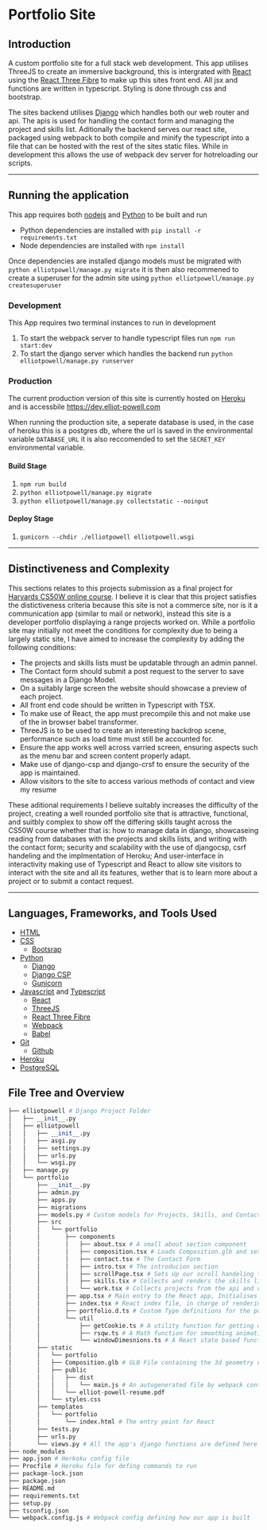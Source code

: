 # Portfolio Site

## Introduction

A custom portfolio site for a full stack web development. This app utilises ThreeJS to create an immersive background, this is intergrated with [React](https://reactjs.org/) using the [React Three Fibre](https://github.com/pmndrs/react-three-fiber) to make up this sites front end. All jsx and functions are written in typescript. Styling is done through css and bootstrap.

The sites backend utilises [Django](https://www.djangoproject.com/) which handles both our web router and api. The apis is used for handling the contact form and managing the project and skills list. Aditionally the backend serves our react site, packaged using webpack to both compile and minify the typescript into a file that can be hosted with the rest of the sites static files. While in development this allows the use of webpack dev server for hotreloading our scripts.

---

## Running the application

This app requires both [nodejs](https://nodejs.org/) and [Python](https://www.python.org) to be built and run

- Python dependencies are installed with `pip install -r requirements.txt`
- Node dependencies are installed with `npm install`

Once dependencies are installed django models must be migrated with `python elliotpowell/manage.py migrate` it is then also recommened to create a superuser for the admin site using `python elliotpowell/manage.py createsuperuser`

### Development

This App requires two terminal instances to run in development

1. To start the webpack server to handle typescript files run `npm run start:dev`
2. To start the django server which handles the backend run `python elliotpowell/manage.py runserver`

### Production

The current production version of this site is currently hosted on [Heroku](https://www.heroku.com) and is accessbile <https://dev.elliot-powell.com>

When running the production site, a seperate database is used, in the case of heroku this is a postgres db, where the url is saved in the environmental variable `DATABASE_URL` it is also reccomended to set the `SECRET_KEY` environmental variable.

#### Build Stage

1. `npm run build`
2. `python elliotpowell/manage.py migrate`
3. `python elliotpowell/manage.py collectstatic --noinput`

#### Deploy Stage

1. `gunicorn --chdir ./elliotpowell elliotpowell.wsgi`

---

## Distinctiveness and Complexity

This sections relates to this projects submission as a final project for [Harvards CS50W online course](https://cs50.harvard.edu/web/2020/). I believe it is clear that this project satisfies the distictiveness criteria because this site is not a commerce site, nor is it a communication app (similar to mail or network), instead this site is a developer portfolio displaying a range projects worked on. While a portfolio site may initially not meet the conditions for complexity due to being a largely static site, I have aimed to increase the complexity by adding the following conditions:

- The projects and skills lists must be updatable through an admin pannel.
- The Contact form should submit a post request to the server to save messages in a Django Model.
- On a suitably large screen the website should showcase a preview of each project.
- All front end code should be written in Typescript with TSX.
- To make use of React, the app must precompile this and not make use of the in browser babel transformer.
- ThreeJS is to be used to create an interesting backdrop scene, performance such as load time must still be accounted for.
- Ensure the app works well across varried screen, ensuring aspects such as the menu bar and screen content properly adapt.
- Make use of django-csp and django-crsf to ensure the security of the app is maintained.
- Allow visitors to the site to access various methods of contact and view my resume

These aditional requirements I believe suitably increases the difficulty of the project, creating a well rounded portfolio site that is attractive, functional, and suitbly complex to show off the differing skills taught across the CS50W course whether that is: how to manage data in django, showcaseing reading from databases with the projects and skills lists, and writing with the contact form; security and scalability with the use of djangocsp, csrf handeling and the implmentation of Heroku; And user-interface in interactivity making use of Typescript and React to allow site visitors to interact with the site and all its features, wether that is to learn more about a project or to submit a contact request.

---

## Languages, Frameworks, and Tools Used

- [HTML](https://developer.mozilla.org/en-US/docs/Web/HTML)
- [CSS](https://developer.mozilla.org/en-US/docs/Web/CSS)
  - [Bootsrap](https://getbootstrap.com/)
- [Python](https://www.python.org/)
  - [Django](https://www.djangoproject.com/)
  - [Django CSP](https://django-csp.readthedocs.io/en/latest/)
  - [Gunicorn](https://gunicorn.org/)
- [Javascript](https://developer.mozilla.org/en-US/docs/Web/JavaScript) and [Typescript](https://www.typescriptlang.org/)
  - [React](https://reactjs.org/)
  - [ThreeJS](https://threejs.org/)
  - [React Three Fibre](https://docs.pmnd.rs/react-three-fiber)
  - [Webpack](https://webpack.js.org/)
  - [Babel](https://babeljs.io/)
- [Git](https://git-scm.com/)
  - [Github](https://github.com/)
- [Heroku](https://www.heroku.com/)
- [PostgreSQL](https://www.postgresql.org/)

## File Tree and Overview

```python
├── elliotpowell # Django Project Folder
│   ├── __init__.py
│   ├── elliotpowell
│   │   ├── __init__.py
│   │   ├── asgi.py
│   │   ├── settings.py
│   │   ├── urls.py
│   │   └── wsgi.py
│   ├── manage.py
│   └── portfolio
│       ├── __init__.py
│       ├── admin.py
│       ├── apps.py
│       ├── migrations
│       ├── models.py # Custom models for Projects, Skills, and Contact form are defined here
│       ├── src
│       │   └── portfolio
│       │       ├── components
│       │       │   ├── about.tsx # A small about section component
│       │       │   ├── composition.tsx # Loads Composition.glb and sets up scroll based animations
│       │       │   ├── contact.tsx # The Contact Form
│       │       │   ├── intro.tsx # The introducion section
│       │       │   ├── scrollPage.tsx # Sets Up our scroll handeling from the drei module
│       │       │   ├── skills.tsx # Collects and renders the skills list
│       │       │   └── work.tsx # Collects projects from the api and renders a clickable list
│       │       ├── app.tsx # Main entry to the React app, Initialises ThreeJS and headers
│       │       ├── index.tsx # React index file, in charge of rendering root
│       │       ├── portfolio.d.ts # Custom Type definitions for the portfolio app
│       │       └── util
│       │           ├── getCookie.ts # A utility function for getting cookie data
│       │           ├── rsqw.ts # A Math function for smoothing animations
│       │           └── windowDimesnions.ts # A React state based function for getting window width and height
│       ├── static
│       │   └── portfolio
│       │   ├── Composition.glb # GLB File containing the 3d geometry used in the scene
│       │   ├── public
│       │   │   ├── dist
│       │   │   │   └── main.js # An autogenerated file by webpack containing all the compiled javascript code
│       │   │   └── elliot-powell-resume.pdf
│       │   └── styles.css
│       ├── templates
│       │   └── portfolio
│       │       └── index.html # The entry point for React
│       ├── tests.py
│       ├── urls.py
│       └── views.py # All the app's django functions are defined here for both api and serving the index page
├── node_modules
├── app.json # Herkoku config file
├── Procfile # Heroku file for defing commands to run
├── package-lock.json
├── package.json
├── README.md
├── requirements.txt
├── setup.py
├── tsconfig.json
└── webpack.config.js # Webpack config defining how our app is built
```
